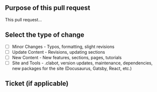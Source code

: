 ## Purpose of this pull request

This pull request... <!-- brief description here -->

<!-- Enter the GitHub Issue number or the Jira ticket number (e.g., SUMO-12345) -->

## Select the type of change
<!-- What types of changes does your code introduce? Select the checkbox after clicking "Create pull request" button. -->

- [ ] Minor Changes - Typos, formatting, slight revisions
- [ ] Update Content - Revisions, updating sections
- [ ] New Content - New features, sections, pages, tutorials
- [ ] Site and Tools - .clabot, version updates, maintenance, dependencies, new packages for the site (Docusaurus, Gatsby, React, etc.)

## Ticket (if applicable)

<!-- enter your Jira, Asana, or GitHub ticket number -->
